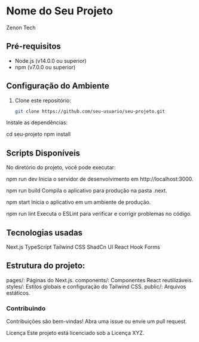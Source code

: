 # Nome do Seu Projeto

Zenon Tech

## Pré-requisitos

- Node.js (v14.0.0 ou superior)
- npm (v7.0.0 ou superior)

## Configuração do Ambiente

1. Clone este repositório:

   ```bash
   git clone https://github.com/seu-usuario/seu-projeto.git

Instale as dependências:

cd seu-projeto
npm install


## Scripts Disponíveis
No diretório do projeto, você pode executar: 

npm run dev
Inicia o servidor de desenvolvimento em http://localhost:3000.

npm run build
Compila o aplicativo para produção na pasta .next.

npm start
Inicia o aplicativo em um ambiente de produção.

npm run lint
Executa o ESLint para verificar e corrigir problemas no código.

## Tecnologias usadas
Next.js
TypeScript
Tailwind CSS
ShadCn UI
React Hook Forms

## Estrutura do projeto:
pages/: Páginas do Next.js.
components/: Componentes React reutilizáveis.
styles/: Estilos globais e configuração do Tailwind CSS.
public/: Arquivos estáticos.

### Contribuindo
Contribuições são bem-vindas! Abra uma issue ou envie um pull request.

Licença
Este projeto está licenciado sob a Licença XYZ.